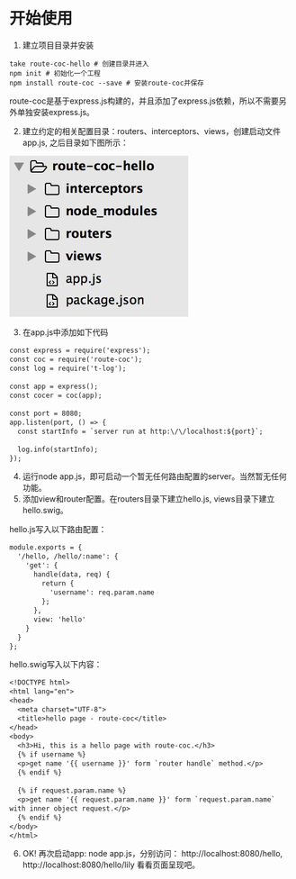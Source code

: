 # 开始使用
1. 建立项目目录并安装
```
take route-coc-hello # 创建目录并进入
npm init # 初始化一个工程
npm install route-coc --save # 安装route-coc并保存
```
route-coc是基于express.js构建的，并且添加了express.js依赖，所以不需要另外单独安装express.js。

2. 建立约定的相关配置目录：routers、interceptors、views，创建启动文件app.js, 之后目录如下图所示：

  ![项目目录](project-dir.png)

3. 在app.js中添加如下代码

  ```
  const express = require('express');
  const coc = require('route-coc');
  const log = require('t-log');

  const app = express();
  const cocer = coc(app);

  const port = 8080;
  app.listen(port, () => {
    const startInfo = `server run at http:\/\/localhost:${port}`;

    log.info(startInfo);
  });
  ```

4. 运行node app.js，即可启动一个暂无任何路由配置的server。当然暂无任何功能。
5. 添加view和router配置。在routers目录下建立hello.js, views目录下建立hello.swig。

  hello.js写入以下路由配置：

  ```
  module.exports = {
    '/hello, /hello/:name': {
      'get': {
        handle(data, req) {
          return {
            'username': req.param.name
          };
        },
        view: 'hello'
      }
    }
  };
  ```

  hello.swig写入以下内容：

  ```
  <!DOCTYPE html>
  <html lang="en">
  <head>
    <meta charset="UTF-8">
    <title>hello page - route-coc</title>
  </head>
  <body>
    <h3>Hi, this is a hello page with route-coc.</h3>
    {% if username %}
    <p>get name '{{ username }}' form `router handle` method.</p>
    {% endif %}

    {% if request.param.name %}
    <p>get name '{{ request.param.name }}' form `request.param.name` with inner object request.</p>
    {% endif %}
  </body>
  </html>
  ```

6. OK! 再次启动app: node app.js，分别访问：
http://localhost:8080/hello,
http://localhost:8080/hello/lily
看看页面呈现吧。 

